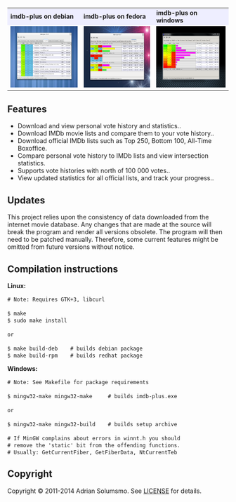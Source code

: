 
<table>
 <tr>
  <td bgcolor="#EEEEFF"><b>imdb-plus on debian</b></td>
  <td bgcolor="#EEEEFF"><b>imdb-plus on fedora</b></td>
  <td bgcolor="#EEEEFF"><b>imdb-plus on windows</b></td>
 <tr>
  <td>
   <img width="210" height="140" 
    src="https://github.com/honeymustard/imdb-plus/raw/master/local/ss-debian.png" 
    alt="imdb-plus on debian"
   />
  </td>
  <td>
   <img width="210" height="140" 
    src="https://github.com/honeymustard/imdb-plus/raw/master/local/ss-fedora.png" 
    alt="imdb-plus on fedora"
   />
  </td>
  <td>
   <img width="210" height="140" 
    src="https://github.com/honeymustard/imdb-plus/raw/master/local/ss-windows.png" 
    alt="imdb-plus on windows"
   />
  </td>
 </tr>
</table>

## Features

* Download and view personal vote history and statistics..
* Download IMDb movie lists and compare them to your vote history..
* Download official IMDb lists such as Top 250, Bottom 100, All-Time Boxoffice.
* Compare personal vote history to IMDb lists and view intersection statistics.
* Supports vote histories with north of 100 000 votes..
* View updated statistics for all official lists, and track your progress..

## Updates

This project relies upon the consistency of data downloaded from the internet movie database. 
Any changes that are made at the source will break the program and render all versions obsolete. 
The program will then need to be patched manually. Therefore, some current features might be 
omitted from future versions without notice.

## Compilation instructions

**Linux:**

    # Note: Requires GTK+3, libcurl
    
    $ make
    $ sudo make install

    or

    $ make build-deb    # builds debian package
    $ make build-rpm    # builds redhat package
    
**Windows:**

    # Note: See Makefile for package requirements
    
    $ mingw32-make mingw32-make     # builds imdb-plus.exe

    or

    $ mingw32-make mingw32-build    # builds setup archive

    # If MinGW complains about errors in winnt.h you should 
    # remove the 'static' bit from the offending functions.
    # Usually: GetCurrentFiber, GetFiberData, NtCurrentTeb
    
## Copyright

Copyright &copy; 2011-2014 Adrian Solumsmo. See [LICENSE](https://github.com/honeymustard/imdb-plus/blob/master/LICENSE) for details.

